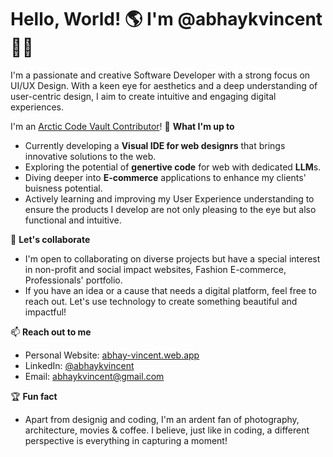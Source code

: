 # Hello, World! :earth_americas: I'm @abhaykvincent :man_technologist:

I'm a passionate and creative Software Developer with a strong focus on UI/UX Design. With a keen eye for aesthetics and a deep understanding of user-centric design, I aim to create intuitive and engaging digital experiences.

I'm an [Arctic Code Vault Contributor](https://archiveprogram.github.com/)!
:seedling: **What I'm up to**
- Currently developing a **Visual IDE for web designrs** that brings innovative solutions to the web.
- Exploring the potential of **genertive code** for web with dedicated **LLM**s.
- Diving deeper into **E-commerce** applications to enhance my clients' buisness potential.
- Actively learning and improving my User Experience understanding to ensure the products I develop are not only pleasing to the eye but also functional and intuitive.

:handshake: **Let's collaborate**
- I'm open to collaborating on diverse projects but have a special interest in non-profit and social impact websites, Fashion E-commerce, Professionals' portfolio.
- If you have an idea or a cause that needs a digital platform, feel free to reach out. Let's use technology to create something beautiful and impactful!

:mailbox: **Reach out to me**
- Personal Website: [abhay-vincent.web.app](http://abhay-vincent.web.app)
- LinkedIn: [@abhaykvincent](https://www.linkedin.com/in/abhaykvincent)
- Email: abhaykvincent@gmail.com

:trophy: **Fun fact**
- Apart from designig and coding, I'm an ardent fan of photography, architecture, movies & coffee. I believe, just like in coding, a different perspective is everything in capturing a moment!
